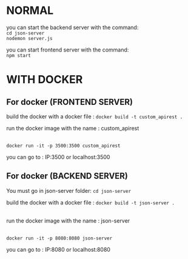 
# NORMAL

you can start the backend server with the command: <br>
`cd json-server` <br>
`nodemon server.js`<br>

you can start frontend server with the command: <br>
`npm start`

# WITH DOCKER
## For docker (FRONTEND SERVER)

build the docker with a docker file : `docker build -t custom_apirest .` <br>

run the docker image with the name : custom_apirest<br><br>

`docker run -it -p 3500:3500 custom_apirest`<br>

you can go to : IP:3500 or localhost:3500

## For docker (BACKEND SERVER)

You must go in json-server folder: `cd json-server` <br>

build the docker with a docker file : `docker build -t json-server .` <br>
<br>

run the docker image with the name : json-server<br><br>

`docker run -it -p 8080:8080 json-server`<br>

you can go to : IP:8080 or localhost:8080


